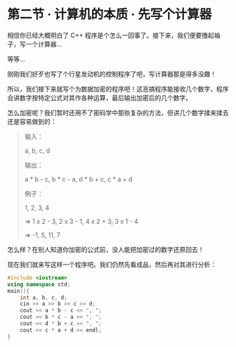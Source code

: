 # 第二节 · 计算机的本质 · 先写个计算器

相信你已经大概明白了 C++ 程序是个怎么一回事了。接下来，我们便要撸起袖子，写一个计算器…

等等…

刚刚我们好歹也写了个行星发动机的控制程序了吧，写计算器那是得多没趣！

所以，我们接下来就写个为数据加密的程序吧！这恶搞程序能接收几个数字，程序会讲数字按特定公式对其作各种运算，最后输出加密后的几个数字。

怎么加密呢？我们暂时还用不了密码学中那些复杂的方法，但讲几个数字揉来揉去还是容易做到的：

> 输入：
>
> a, b, c, d
>
> 输出：
>
> a \* b - c, b \* c - a, d \* b + c, c \* a + d
>
> 例子：
>
> 1, 2, 3, 4
>
> =&gt; 1 x 2 - 3, 2 x 3 - 1, 4 x 2 + 3, 3 x 1 - 4
>
> =&gt; -1, 5, 11, 7

怎么样？在别人知道你加密的公式前，没人能把加密过的数字还原回去！

现在我们就来写这样一个程序吧。我们仍然先看成品，然后再对其进行分析：

```cpp
#include <iostream>
using namespace std;
main(){
    int a, b, c, d;
    cin >> a >> b >> c >> d;
    cout << a * b - c << ", ";
    cout << b * c - a << ", ";
    cout << d * b + c << ", ";
    cout << c * a + d << endl;
}
```



